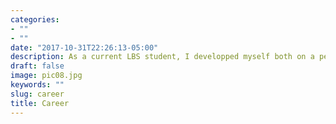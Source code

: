```yaml
---
categories:
- ""
- ""
date: "2017-10-31T22:26:13-05:00"
description: As a current LBS student, I developped myself both on a personal and professional level by holding leadership positions in several student societies and by contributing to the success of the companies I worked in. 
draft: false
image: pic08.jpg
keywords: ""
slug: career
title: Career
---
```

